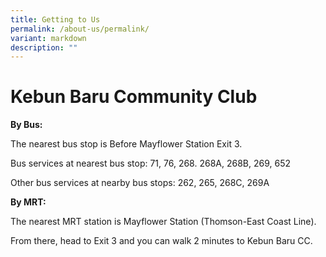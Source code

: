 ```yaml
---
title: Getting to Us
permalink: /about-us/permalink/
variant: markdown
description: ""
---
```

# **Kebun Baru Community Club**

**By Bus:** 

The nearest bus stop is Before Mayflower Station Exit 3. 

Bus services at nearest bus stop: 71, 76, 268. 268A, 268B, 269, 652

Other bus services at nearby bus stops: 262, 265, 268C, 269A

**By MRT:**

The nearest MRT station is Mayflower Station (Thomson-East Coast Line). 

From there, head to Exit 3 and you can walk 2 minutes to Kebun Baru CC. 



